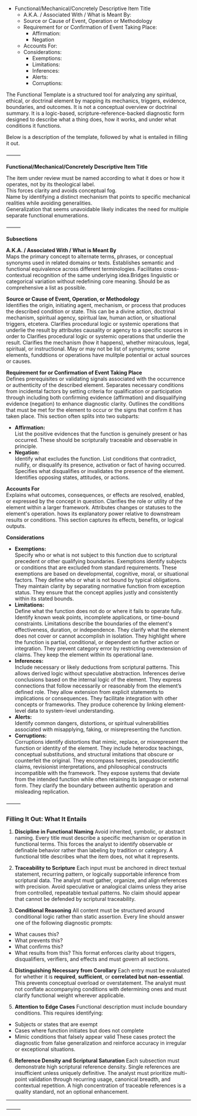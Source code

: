 - Functional/Mechanical/Concretely Descriptive Item Title  
  - A.K.A. / Associated With / What is Meant By:  
  - Source or Cause of Event, Operation or Methodology  
  - Requirement for or Confirmation of Event Taking Place:  
    - Affirmation:  
    - Negation  
  - Accounts For:  
  - Considerations:  
    - Exemptions:  
    - Limitations:  
    - Inferences:  
    - Alerts:  
    - Corruptions:  

The Functional Template is a structured tool for analyzing any spiritual, ethical, or doctrinal element by mapping its mechanics, triggers, evidence, boundaries, and outcomes. It is not a conceptual overview or doctrinal summary. It is a logic-based, scripture-reference-backed diagnostic form designed to describe what a thing does, how it works, and under what conditions it functions.

Below is a description of the template, followed by what is entailed in filling it out.

⸻

**Functional/Mechanical/Concretely Descriptive Item Title**

The item under review must be named according to what it does or how it operates, not by its theological label.  
This forces clarity and avoids conceptual fog.  
Name by identifying a distinct mechanism that points to specific mechanical realities while avoiding generalities.  
Generalization that seems unavoidable likely indicates the need for multiple separate functional enumerations.

⸻

**Subsections**

**A.K.A. / Associated With / What is Meant By**  
Maps the primary concept to alternate terms, phrases, or conceptual synonyms used in related domains or texts. Establishes semantic and functional equivalence across different terminologies.  Facilitates cross-contextual recognition of the same underlying idea.Bridges linguistic or categorical variation without redefining core meaning. Should be as comprehensive a list as possible. 

**Source or Cause of Event, Operation, or Methodology**  
Identifies the origin, initiating agent, mechanism, or process that produces the described condition or state. This can be a divine action, doctrinal mechanism, spiritual agency, spiritual law, human action, or situational triggers, etcetera. Clarifies procedural logic or systemic operations that underlie the result by attributes causality or agency to a specific sources in order to  Clarifies procedural logic or systemic operations that underlie the result. Clarifies the mechanism (how it happens), whether miraculous, legal, spiritual, or instructional. May or may not be list of synonyms; some elements, funddtions or operations have mulitple potential or actual sources or causes. 

**Requirement for or Confirmation of Event Taking Place**  
Defines prerequisites or validating signals associated with the occurrence or authenticity of the described element. Separates necessary conditions from incidental factors by setting criteria for qualification or participation through including both confirming evidence (affirmation) and disqualifying evidence (negation) to enhance diagnostic clarity. Outlines the conditions that must be met for the element to occur or the signs that confirm it has taken place. This section often splits into two subparts:
- **Affirmation:**  
  List the positive evidences that the function is genuinely present or has occurred. These should be scripturally traceable and observable in principle.  
- **Negation:**  
  Identify what excludes the function. List conditions that contradict, nullify, or disqualify its presence, activation or fact of having occurred. Specifies what disqualifies or invalidates the presence of the element. Identifies opposing states, attitudes, or actions.

**Accounts For**  
Explains what outcomes, consequences, or effects are resolved, enabled, or expressed by the concept in question. Clarifies the role or utility of the element within a larger framework. Attributes changes or statuses to the element's operation. hows its explanatory power relative to downstream results or conditions.  This section captures its effects, benefits, or logical outputs.

**Considerations**  
- **Exemptions:**  
  Specify who or what is not subject to this function due to scriptural precedent or other qualifying boundaries.  Exemptions identify subjects or conditions that are excluded from standard requirements. These exemptions are based on developmental, cognitive, moral, or situational factors. They define who or what is not bound by typical obligations. They maintain clarity by separating normative function from exception status. They ensure that the concept applies justly and consistently within its stated bounds.
- **Limitations:**  
  Define what the function does not do or where it fails to operate fully. Identify known weak points, incomplete applications, or time-bound constraints. Limitations describe the boundaries of the element's effectiveness, duration, or independence. They clarify what the element does not cover or cannot accomplish in isolation. They highlight where the function is partial, conditional, or dependent on further action or integration. They prevent category error by restricting overextension of claims. They keep the element within its operational lane.  
- **Inferences:**  
  Include necessary or likely deductions from scriptural patterns. This allows derived logic without speculative abstraction.   Inferences derive conclusions based on the internal logic of the element. They express connections that follow necessarily or reasonably from the element’s defined role. They allow extension from explicit statements to implications or consequences. They facilitate integration with other concepts or frameworks. They produce coherence by linking element-level data to system-level understanding.
- **Alerts:**  
  Identify common dangers, distortions, or spiritual vulnerabilities associated with misapplying, faking, or misrepresenting the function.  
- **Corruptions:**  
Corruptions identify distortions that mimic, replace, or misrepresent the function or identity of the element. They include heterodox teachings, conceptual substitutions, and structural imitations that obscure or counterfeit the original. They encompass heresies, pseudoscientific claims, revisionist interpretations, and philosophical constructs incompatible with the framework. They expose systems that deviate from the intended function while often retaining its language or external form. They clarify the boundary between authentic operation and misleading replication.


⸻


### **Filling It Out: What It Entails**

1. **Discipline in Functional Naming**
   Avoid inherited, symbolic, or abstract naming. Every title must describe a specific mechanism or operation in functional terms. This forces the analyst to identify observable or definable behavior rather than labeling by tradition or category. A functional title describes what the item does, not what it represents.

2. **Traceability to Scripture**
   Each input must be anchored in direct textual statement, recurring pattern, or logically supportable inference from scriptural data. The analyst must gather, organize, and align references with precision. Avoid speculative or analogical claims unless they arise from controlled, repeatable textual patterns. No claim should appear that cannot be defended by scriptural traceability.

3. **Conditional Reasoning**
   All content must be structured around conditional logic rather than static assertion. Every line should answer one of the following diagnostic prompts:

* What causes this?
* What prevents this?
* What confirms this?
* What results from this?
  This format enforces clarity about triggers, disqualifiers, verifiers, and effects and must govern all sections.

4. **Distinguishing Necessary from Corollary**
   Each entry must be evaluated for whether it is **required**, **sufficient**, or **correlated but non-essential**. This prevents conceptual overload or overstatement. The analyst must not conflate accompanying conditions with determining ones and must clarify functional weight wherever applicable.

5. **Attention to Edge Cases**
   Functional description must include boundary conditions. This requires identifying:

* Subjects or states that are exempt
* Cases where function initiates but does not complete
* Mimic conditions that falsely appear valid
  These cases protect the diagnostic from false generalization and reinforce accuracy in irregular or exceptional situations.

6. **Reference Density and Scriptural Saturation**
   Each subsection must demonstrate high scriptural reference density. Single references are insufficient unless uniquely definitive. The analyst must prioritize multi-point validation through recurring usage, canonical breadth, and contextual repetition. A high concentration of traceable references is a quality standard, not an optional enhancement.

---

⸻
